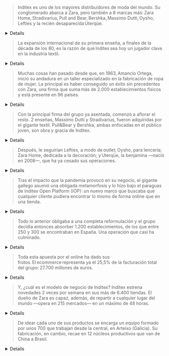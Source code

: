 > Inditex es uno de los mayores distribuidores de moda del mundo. Su conglomerado abarca a Zara, pero también a 8 marcas más: Zara Home, Stradivarius, Pull and Bear, Bershka, Massimo Dutti, Oysho, Lefties y la recién desaparecida Uterqüe.

<details>
> Inditex est l'un des plus grands distributeurs de mode au monde. Son conglomérat englobe Zara, mais aussi 8 autres marques : Zara Home, Stradivarius, Pull and Bear, Bershka, Massimo Dutti, Oysho, Lefties et la récemment disparue Uterqüe.
</details>


> La expansión internacional de su primera enseña, a finales de la década de los 80, es la razón de que Inditex sea hoy un jugador clave en la industria textil.

<details>
> L'expansion internationale de sa première enseigne, à la fin des années 80, est la raison pour laquelle Inditex est aujourd'hui un acteur clé de l'industrie textile.
</details>


> Muchas cosas han pasado desde que, en 1963, Amancio Ortega, inició su andadura en un taller especializado en la fabricación de ropa de mujer. La principal es haber conseguido un éxito sin precedentes con Zara, una firma que suma más de 2.000 establecimientos físicos y está presente en 96 países.

<details>
> Beaucoup de choses ont changé depuis que, en 1963, Amancio Ortega a commencé son parcours dans un atelier spécialisé dans la fabrication de vêtements pour femmes. Le principal exploit est d'avoir obtenu un succès sans précédent avec Zara, une marque qui compte plus de 2 000 magasins physiques et est présente dans 96 pays.
</details>


> Con la principal firma del grupo ya asentada, comenzó a aflorar el resto. 2 enseñas, Massimo Dutti y Stradivarius, fueron adquiridas por el gigante textil. Pull&Bear y Bershka, ambas enfocadas en el público joven, son obra y gracia de Inditex.

<details>
> Avec la principale enseigne du groupe déjà établie, le reste a commencé à émerger. Deux enseignes, Massimo Dutti et Stradivarius, ont été acquises par le géant du textile. Pull&Bear et Bershka, toutes deux axées sur le public jeune, sont le fruit d'Inditex.
</details>


> Después, le seguirían Lefties, a modo de outlet; Oysho, para lencería; Zara Home, dedicada a la decoración; y Uterqüe, la benjamina —nació en 2008—, que ha ya cesado sus operaciones.

<details>
> Ensuite, viendraient Lefties, à la manière d'un outlet ; Oysho, pour la lingerie ; Zara Home, dédiée à la décoration ; et Uterqüe, la benjamine — née en 2008 —, qui a déjà cessé ses opérations.
</details>


> Tras el impacto que la pandemia provocó en su negocio, el gigante gallego asumió una obligada metamorfosis y lo hizo bajo el paraguas de Inditex Open Platform (IOP): un nuevo marco que buscaba que cualquier cliente pudiera encontrar lo mismo de forma online que en una tienda.

<details>
> Après l'impact que la pandémie a eu sur son activité, le géant galicien a assumé une métamorphose nécessaire et l'a fait sous l'égide de Inditex Open Platform (IOP) : un nouveau cadre visant à ce que tout client puisse trouver la même chose en ligne que dans un magasin.
</details>


> Todo lo anterior obligaba a una completa reformulación y el grupo decidía entonces absorber 1.200 establecimientos, de los que entre 250 y 300 se encontraban en España. Una operación que casi ha culminado.

<details>
> Tout cela nécessitait une refonte complète et le groupe décidait alors d'absorber 1 200 établissements, dont entre 250 et 300 se trouvaient en Espagne. Une opération qui touche à sa fin.
</details>


> Toda esta apuesta por el online ha dado sus frutos. El ecommerce representa ya el 25,5% de la facturación total del grupo: 27.700 millones de euros.

<details>
> Tout cet engagement en faveur du commerce en ligne a porté ses fruits. Le commerce électronique représente déjà 25,5 % du chiffre d'affaires total du groupe : 27 700 millions d'euros.
</details>


> Y, ¿cuál es el modelo de negocio de Inditex? Inditex estrena novedades 2 veces por semana en sus más de 6.400 tiendas. El dueño de Zara es capaz, además, de repartir a cualquier lugar del mundo —opera en 215 mercados— en un máximo de 48 horas.

<details>
> Et, quel est le modèle d'affaires d'Inditex ? Inditex lance de nouvelles collections 2 fois par semaine dans ses plus de 6 400 magasins. Le propriétaire de Zara est également capable de livrer n'importe où dans le monde — il opère dans 215 marchés — en un maximum de 48 heures.
</details>


> De idear cada uno de sus productos se encarga un equipo formado por unos 700 que trabajan desde la central, en Arteixo (Galicia). Su fabricación, en cambio, recae en 12 núcleos productivos que van de China a Brasil.

<details>
> Une équipe d'environ 700 personnes travaillant depuis le siège d'Arteixo (Galice) est chargée de concevoir chacun de ses produits. La fabrication, en revanche, est confiée à 12 noyaux de production allant de la Chine au Brésil.
</details>
